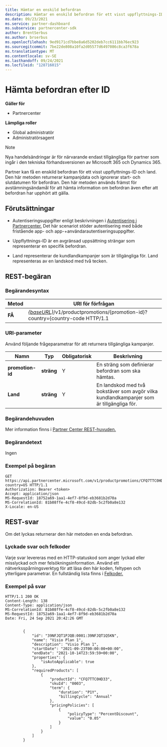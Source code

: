 ```yaml
---
title: Hämtar en enskild befordran
description: Hämtar en enskild befordran för ett visst uppflyttnings-ID och land.
ms.date: 09/23/2021
ms.service: partner-dashboard
ms.subservice: partnercenter-sdk
author: BrentSerbus
ms.author: brserbus
ms.openlocfilehash: 9ed9171cd7bbe8a6d5202deb7cc6111bb76ec923
ms.sourcegitcommit: 7be22de808a10fa2d05577d6497086c8ca3f678a
ms.translationtype: MT
ms.contentlocale: sv-SE
ms.lasthandoff: 09/24/2021
ms.locfileid: "128716015"
---
```

# <a name="get-promotion-by-id"></a>Hämta befordran efter ID

**Gäller för**

- Partnercenter

**Lämpliga roller**

- Global administratör
- Administratörsagent

> [!Note] 
> Nya handelsändringar är för närvarande endast tillgängliga för partner som ingår i den tekniska förhandsversionen av Microsoft 365 och Dynamics 365.

Partner kan få en enskild befordran för ett visst uppflyttnings-ID och land. Den här metoden returnerar kampanjdata och ignorerar start- och slutdatumen för befordran. Den här metoden används främst för avstämningsändamål för att hämta information om befordran även efter att befordran har upphört att gälla.



## <a name="prerequisites"></a>Förutsättningar

- Autentiseringsuppgifter enligt beskrivningen i [Autentisering i Partnercenter.](partner-center-authentication.md) Det här scenariot stöder autentisering med både fristående app- och app-+användarautentiseringsuppgifter.

- Uppflyttnings-ID är en avgränsad uppsättning strängar som representerar en specifik befordran.

- Land representerar de kundlandkampanjer som är tillgängliga för. Land representeras av en landskod med två tecken.

## <a name="rest-request"></a>REST-begäran

### <a name="request-syntax"></a>Begärandesyntax

| Metod   | URI för förfrågan                                                                                                                         |
|----------|-------------------------------------------------------------------------------------------------------------------------------------|
| **FÅ**  | [*{baseURL}*](partner-center-rest-urls.md)/v1/productpromotions/{promotion-id}?country={country-code HTTP/1.1 |

### <a name="uri-parameter"></a>URI-parameter

Använd följande frågeparametrar för att returnera tillgängliga kampanjer.

| Namn                    | Typ     | Obligatorisk | Beskrivning                                       |
|-------------------------|----------|----------|---------------------------------------------------|
| **promotion-id**  | **sträng** | Y        | En sträng som definierar befordran som ska hämtas.           |
| **Land** | **sträng** | Y        | En landskod med två bokstäver som avgör vilka kundlandkampanjer som är tillgängliga för. |

### <a name="request-headers"></a>Begärandehuvuden

Mer information finns i [Partner Center REST-huvuden.](headers.md)

### <a name="request-body"></a>Begärandetext

Ingen

### <a name="request-example"></a>Exempel på begäran

```http
GET https://api.partnercenter.microsoft.com/v1/productpromotions/CFQ7TTC0HD33:0003:CFQ7TTC0K59M?country=US HTTP/1.1
Authorization: Bearer <token>
Accept: application/json
MS-RequestId: 18752a69-1aa1-4ef7-8f9d-eb3681b2d70a
MS-CorrelationId: 81b08ffe-4cf8-49cd-82db-5c2fb0a8e132
X-Locale: en-US
```

## <a name="rest-response"></a>REST-svar

Om det lyckas returnerar den här metoden en enda befordran.

### <a name="response-success-and-error-codes"></a>Lyckade svar och felkoder

Varje svar levereras med en HTTP-statuskod som anger lyckad eller misslyckad och mer felsökningsinformation. Använd ett nätverksspårningsverktyg för att läsa den här koden, feltypen och ytterligare parametrar. En fullständig lista finns i [Felkoder.](error-codes.md)

### <a name="response-example"></a>Exempel på svar

```http
HTTP/1.1 200 OK
Content-Length: 138
Content-Type: application/json
MS-CorrelationId: 81b08ffe-4cf8-49cd-82db-5c2fb0a8e132
MS-RequestId: 18752a69-1aa1-4ef7-8f9d-eb3681b2d70a
Date: Fri, 24 Sep 2021 20:42:26 GMT

 
        {
            "id": "39NFJQT1PJQB:0001:39NFJQT1Q5KN",
            "name": "Visio Plan 1",
            "description": "Visio Plan 1",
            "startDate": "2021-09-23T00:00:00+00:00",
            "endDate": "2021-10-14T23:59:59+00:00",
            "properties": {
                "isAutoApplicable": true
            },
            "requiredProducts": [
                {
                    "productId": "CFQ7TTC0HD33",
                    "skuId": "0003",
                    "term": {
                        "duration": "P1Y",
                        "billingCycle": "Annual"
                    },
                    "pricingPolicies": [
                        {
                            "policyType": "PercentDiscount",
                            "value": "0.05"
                        }
                    ]
                }
            ]
        }
```
